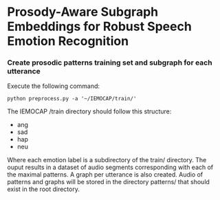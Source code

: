 # Prosody-Aware Subgraph Embeddings for Robust Speech Emotion Recognition

### Create prosodic patterns training set and subgraph for each utterance

Execute the following command:
```
python preprocess.py -a '~/IEMOCAP/train/'

```

The IEMOCAP /train directory should follow this structure:

 - ang
 - sad
 - hap
 - neu
  
Where each emotion label is a subdirectory of the train/ directory. The ouput results in a dataset of audio segments corresponding with each of the maximal patterns. A graph per utterance is also created. Audio of patterns and graphs will be stored in the directory patterns/ that should exist in the root directory.

